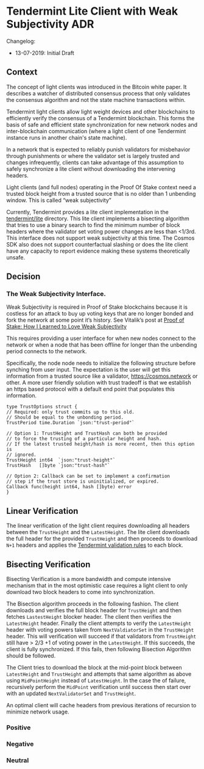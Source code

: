# Tendermint Lite Client with Weak Subjectivity ADR

Changelog:
- 13-07-2019: Initial Draft
## Context
The concept of light clients was introduced in the Bitcoin white paper. It describes a watcher of distributed consensus process that only validates the consensus algorithm and not the state machine transactions within.

Tendermint light clients allow light weight devices and other blockchains to efficiently verify the consensus of a Tendermint blockchain. This forms the basis of safe and efficient state synchronization for new network nodes and inter-blockchain communication (where a light client of one Tendermint instance runs in another chain's state machine).

In a network that is expected to reliably punish validators for misbehavior through punishments or where the validator set is largely trusted and changes infrequently, clients can take advantage of this assumption to safely synchronize a lite client without downloading the intervening headers.

Light clients (and full nodes) operating in the Proof Of Stake context need a trusted block height from a trusted source that is no older than 1 unbending window. This is called “weak subjectivity”

Currently, Tendermint provides a lite client implementation in the [tendermint/lite](https://github.com/tendermint/tendermint/tree/master/lite) directory. This lite client implements a bisecting algorithm that tries to use a binary search to find the minimum number of block headers where the validator set voting power changes are less than <1/3rd. This interface does not support weak subjectivity at this time. The Cosmos SDK also does not support counterfactual slashing or does the lite client have any capacity to report evidence making these systems theoretically unsafe.

## Decision 

### The Weak Subjectivity Interface.

Weak Subjectivity is required in Proof of Stake blockchains because it is costless for an attack to buy up voting keys that are no longer bonded and fork the network at some point it’s history. See Vitalik’s post at [Proof of Stake: How I Learned to Love Weak Subjectivity](https://blog.ethereum.org/2014/11/25/proof-stake-learned-love-weak-subjectivity/)

This requires providing a user interface for when new nodes connect to the network or when a node that has been offline for longer than the unbending period connects to the network. 

Specifically, the node node needs to initialize the following structure before synching from user input. The expectation is the user will get this information from a trusted source like a validator, https://cosmos.network or other.  A more user friendly solution with trust tradeoff is that we establish an https based protocol with a default end point that populates this information. 

```
type TrustOptions struct {
// Required: only trust commits up to this old.
// Should be equal to the unbonding period.
TrustPeriod time.Duration `json:"trust-period"`

// Option 1: TrustHeight and TrustHash can both be provided
// to force the trusting of a particular height and hash.
// If the latest trusted height/hash is more recent, then this option is
// ignored.
TrustHeight int64  `json:"trust-height"`
TrustHash   []byte `json:"trust-hash"`

// Option 2: Callback can be set to implement a confirmation
// step if the trust store is uninitialized, or expired.
Callback func(height int64, hash []byte) error
}
```

## Linear Verification
The linear verification of the light client requires downloading all headers between the `TrustHeight` and the `LatestHeight`. The lite client downloads the full header for the provided `TrustHeight` and then proceeds to download `N+1` headers and applies the [Tendermint validation rules](https://github.com/tendermint/tendermint/blob/master/docs/spec/blockchain/blockchain.md#validation) to each block. 



## Bisecting Verification

Bisecting Verification is a more bandwidth and compute intensive mechanism that in the most optimistic case requires a light client to only download two block headers to come into synchronization. 

The Bisection algorithm proceeds in the following fashion. The client downloads  and verifies the full block header for `TrustHeight` and then  fetches  `LastestHeight` blocker header.  The client then verifies the `LatestHeight` header.  Finally the client attempts to verify the `LatestHeight` header with voting powers taken from `NextValdiatorSet` in the `TrustHeight` header. This will verification will succeed if that validators from `TrustHeight` still have > 2/3 +1 of voting power in the `LatestHeight`. If this succeeds, the client is fully synchronized. If this fails, then following Bisection Algorithm should be followed.

The Client tries to download the block at the mid-point block between `LatestHeight` and `TrustHeight` and attempts that same algorithm as above using `MidPointHeight` instead of `LatestHeight`. In the case the of failure, recursively perform the `MidPoint` verification until success then start over with an updated `NextValidatorSet` and `TrustHeight`.

An optimal client will cache headers from previous iterations of recursion to minimize network usage.


### Positive

### Negative

### Neutral



 


